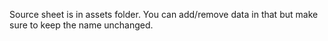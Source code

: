 Source sheet is in assets folder. You can add/remove data in that but make sure to keep the name unchanged.
